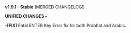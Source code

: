 **v1.9.1 - Stable** (MERGED CHANGELOG!)

**UNIFIED CHANGES -**

-**[FIX]** Fatal ENTER Key Error fix for both Probhat and Arabic.